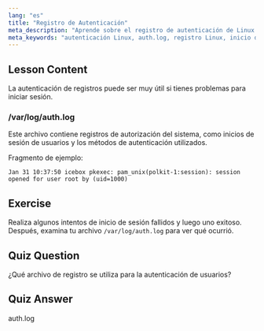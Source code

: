 ```yaml
---
lang: "es"
title: "Registro de Autenticación"
meta_description: "Aprende sobre el registro de autenticación de Linux con /var/log/auth.log. Comprende los inicios de sesión de usuarios y soluciona problemas de acceso con esta guía esencial."
meta_keywords: "autenticación Linux, auth.log, registro Linux, inicio de sesión de usuario, seguridad Linux, principiante, tutorial, guía"
---
```


## Lesson Content

La autenticación de registros puede ser muy útil si tienes problemas para iniciar sesión.

### /var/log/auth.log

Este archivo contiene registros de autorización del sistema, como inicios de sesión de usuarios y los métodos de autenticación utilizados.

Fragmento de ejemplo:

```plaintext
Jan 31 10:37:50 icebox pkexec: pam_unix(polkit-1:session): session opened for user root by (uid=1000)
```

## Exercise

Realiza algunos intentos de inicio de sesión fallidos y luego uno exitoso. Después, examina tu archivo `/var/log/auth.log` para ver qué ocurrió.

## Quiz Question

¿Qué archivo de registro se utiliza para la autenticación de usuarios?

## Quiz Answer

auth.log
